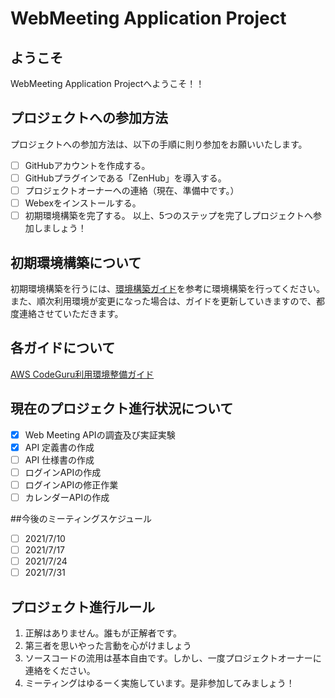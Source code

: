 # WebMeeting Application Project
## ようこそ
WebMeeting Application Projectへようこそ！！

## プロジェクトへの参加方法
プロジェクトへの参加方法は、以下の手順に則り参加をお願いいたします。
- [ ] GitHubアカウントを作成する。
- [ ] GitHubプラグインである「ZenHub」を導入する。
- [ ] プロジェクトオーナーへの連絡（現在、準備中です。）
- [ ] Webexをインストールする。
- [ ] 初期環境構築を完了する。
以上、5つのステップを完了しプロジェクトへ参加しましょう！

## 初期環境構築について
初期環境構築を行うには、[環境構築ガイド](https://github.com/Martin9420/Phase1/blob/main/SkyWayProjectGide/ProjectGide.adoc)を参考に環境構築を行ってください。
また、順次利用環境が変更になった場合は、ガイドを更新していきますので、都度連絡させていただきます。

## 各ガイドについて
[AWS CodeGuru利用環境整備ガイド](https://github.com/Martin9420/Phase1/blob/main/AWSCodeGuru%E5%88%A9%E7%94%A8%E3%82%AC%E3%82%A4%E3%83%89/AWSCodeGuru.adoc)

## 現在のプロジェクト進行状況について
- [x] Web Meeting APIの調査及び実証実験
- [x] API 定義書の作成
- [ ] API 仕様書の作成
- [ ] ログインAPIの作成
- [ ] ログインAPIの修正作業
- [ ] カレンダーAPIの作成

##今後のミーティングスケジュール
- [ ] 2021/7/10
- [ ] 2021/7/17
- [ ] 2021/7/24
- [ ] 2021/7/31

## プロジェクト進行ルール
1. 正解はありません。誰もが正解者です。
2. 第三者を思いやった言動を心がけましょう
3. ソースコードの流用は基本自由です。しかし、一度プロジェクトオーナーに連絡をください。
4. ミーティングはゆるーく実施しています。是非参加してみましょう！

